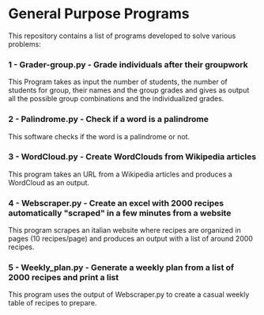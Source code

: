 # General Purpose Programs
This repository contains a list of programs developed to solve various problems:

### 1 - Grader-group.py - Grade individuals after their groupwork
This Program takes as input the number of students, the number of students for group, their names and the group grades and gives as output all the possible group combinations and the individualized grades.

### 2 - Palindrome.py - Check if a word is a palindrome
This software checks if the word is a palindrome or not.

### 3 - WordCloud.py - Create WordClouds from Wikipedia articles
This program takes an URL from a Wikipedia articles and produces a WordCloud as an output.

### 4 - Webscraper.py - Create an excel with 2000 recipes automatically "scraped" in a few minutes from a website
This program scrapes an italian website where recipes are organized in pages (10 recipes/page) and produces an output with a list of around 2000 recipes.

### 5 - Weekly_plan.py - Generate a weekly plan from a list of 2000 recipes and print a list
This program uses the output of Webscraper.py to create a casual weekly table of recipes to prepare.
